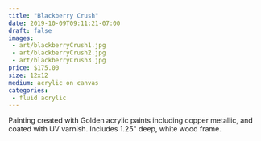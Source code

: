 ```yaml
---
title: "Blackberry Crush"
date: 2019-10-09T09:11:21-07:00
draft: false
images:
 - art/blackberryCrush1.jpg
 - art/blackberryCrush2.jpg
 - art/blackberryCrush3.jpg
price: $175.00
size: 12x12
medium: acrylic on canvas
categories:
 - fluid acrylic
---
```


Painting created with Golden acrylic paints including copper metallic, and coated with UV varnish. Includes 1.25" deep, white wood frame.
